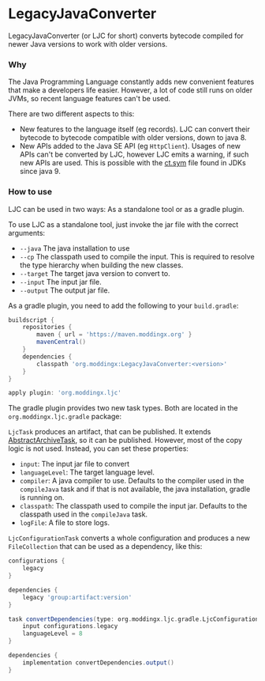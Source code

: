 # LegacyJavaConverter

LegacyJavaConverter (or LJC for short) converts bytecode compiled for newer Java versions to work with older versions.

### Why 

The Java Programming Language constantly adds new convenient features that make a developers life easier. However, a lot of code still runs on older JVMs, so recent language features can't be used.

There are two different aspects to this:

  * New features to the language itself (eg records). LJC can convert their bytecode to bytecode compatible with older versions, down to java 8.
  * New APIs added to the Java SE API (eg `HttpClient`). Usages of new APIs can't be converted by LJC, however LJC emits a warning, if such new APIs are used. This is possible with the [ct.sym](https://www.morling.dev/blog/the-anatomy-of-ct-sym-how-javac-ensures-backwards-compatibility/) file found in JDKs since java 9.

### How to use

LJC can be used in two ways: As a standalone tool or as a gradle plugin.

To use LJC as a standalone tool, just invoke the jar file with the correct arguments:

  * `--java` The java installation to use
  * `--cp` The classpath used to compile the input. This is required to resolve the type hierarchy when building the new classes.
  * `--target` The target java version to convert to.
  * `--input` The input jar file.
  * `--output` The output jar file.

As a gradle plugin, you need to add the following to your `build.gradle`:

```groovy
buildscript {
    repositories {
        maven { url = 'https://maven.moddingx.org' }
        mavenCentral()
    }
    dependencies {
        classpath 'org.moddingx:LegacyJavaConverter:<version>'
    }
}

apply plugin: 'org.moddingx.ljc'
```

The gradle plugin provides two new task types. Both are located in the `org.moddingx.ljc.gradle` package:

`LjcTask` produces an artifact, that can be published. It extends [AbstractArchiveTask](https://docs.gradle.org/current/dsl/org.gradle.api.tasks.bundling.AbstractArchiveTask.html), so it can be published. However, most of the copy logic is not used. Instead, you can set these properties:

  * `input`: The input jar file to convert
  * `languageLevel`: The target language level.
  * `compiler`: A java compiler to use. Defaults to the compiler used in the `compileJava` task and if that is not available, the java installation, gradle is running on.
  * `classpath`: The classpath used to compile the input jar. Defaults to the classpath used in the `compileJava` task.
  * `logFile`: A file to store logs.

`LjcConfigurationTask` converts a whole configuration and produces a new `FileCollection` that can be used as a dependency, like this:

```groovy
configurations {
    legacy
}

dependencies {
    legacy 'group:artifact:version'
}

task convertDependencies(type: org.moddingx.ljc.gradle.LjcConfigurationTask) {
    input configurations.legacy
    languageLevel = 8
}

dependencies {
    implementation convertDependencies.output()
}
```
